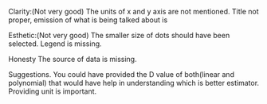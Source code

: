 Clarity:(Not very good) 
The units of x and y axis are not mentioned. 
Title not proper, emission of what is being talked about is

Esthetic:(Not very good) 
The smaller size of dots should have been selected. 
Legend is missing.

Honesty
The source of data is missing. 

Suggestions.
You could have provided the D value of both(linear and polynomial) that would have help in understanding which is better estimator.
Providing unit is important.
